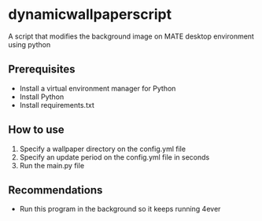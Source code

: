 # dynamicwallpaperscript
A script that modifies the background image on MATE desktop environment using python

## Prerequisites
- Install a virtual environment manager for Python
- Install Python
- Install requirements.txt

## How to use
1. Specify a wallpaper directory on the config.yml file
2. Specify an update period on the config.yml file in seconds
3. Run the main.py file

## Recommendations
- Run this program in the background so it keeps running 4ever
